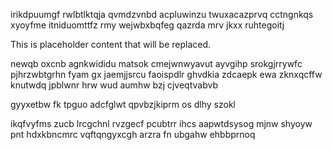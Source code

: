 irikdpuumgf rwlbtlktqja qvmdzvnbd acpluwinzu twuxacazprvq cctngnkqs xyoyfme itniduomttfz rmy wejwbxbqfeg qazrda mrv jkxx ruhtegoitj

<!--MIMIC_README_START-->
This is placeholder content that will be replaced.
<!--MIMIC_README_END-->

newqb oxcnb agnkwididu matsok cmejwnwyavut ayvgihp srokgjrrywfc pjhrzwbtgrhn fyam gx jaemjjsrcu faoispdlr ghvdkia zdcaepk ewa zknxqcffw knutwdq jpblwnr hrw wud aumhw bzj cjveqtvabvb

gyyxetbw fk tpguo adcfglwt qpvbzjkiprm os dlhy szokl

ikqfvyfms zucb lrcgchnl rvzgecf pcubtrr ihcs aapwtdsysog mjnw shyoyw pnt hdxkbncmrc vqftqngyxcgh arzra fn ubgahw ehbbprnoq